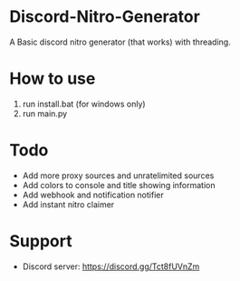 # Discord-Nitro-Generator
A Basic discord nitro generator (that works) with threading.

# How to use
1. run install.bat (for windows only)
2. run main.py

# Todo
- Add more proxy sources and unratelimited sources
- Add colors to console and title showing information
- Add webhook and notification notifier
- Add instant nitro claimer

# Support
- Discord server: https://discord.gg/Tct8fUVnZm
